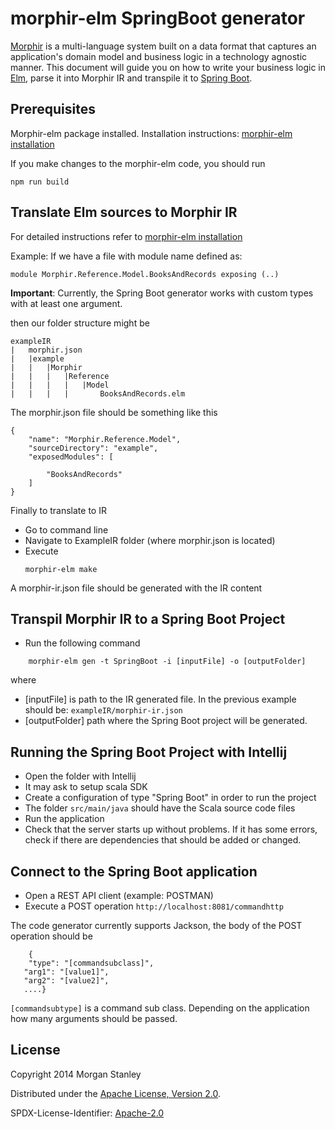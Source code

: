 # morphir-elm SpringBoot generator

[Morphir](https://github.com/finos/morphir) is a multi-language system built on a data format that captures an 
application's domain model and business logic in a technology agnostic manner. This document will guide you on 
how to write your business logic in [Elm](https://elm-lang.org/), parse it into Morphir IR and transpile 
it to [Spring Boot](https://spring.io/projects/spring-boot/).

## Prerequisites

Morphir-elm package installed. Installation instructions: [morphir-elm installation](Readme.md)

If you make changes to the morphir-elm code, you should run

```
npm run build
``` 

## Translate Elm sources to Morphir IR

For detailed instructions refer to [morphir-elm installation](Readme.md)

Example:
If we have a file with module name defined as: 
```
module Morphir.Reference.Model.BooksAndRecords exposing (..)
```
**Important**: Currently, the Spring Boot generator works with custom types with at least one argument.

then our folder structure might be
```
exampleIR
|   morphir.json
|   |example
|   |   |Morphir
|   |   |   |Reference
|   |   |   |   |Model
|   |   |   |       BooksAndRecords.elm
```                 

The morphir.json file should be something like this

```
{
    "name": "Morphir.Reference.Model",
    "sourceDirectory": "example",
    "exposedModules": [

        "BooksAndRecords"
    ]
}  
```

Finally to translate to IR
- Go to command line
- Navigate to ExampleIR folder (where morphir.json is located)
- Execute
    ```
    morphir-elm make
    ```
A morphir-ir.json file should be generated with the IR content

## Transpil Morphir IR to a Spring Boot Project


- Run the following command

```
    morphir-elm gen -t SpringBoot -i [inputFile] -o [outputFolder]
```
where
- [inputFile] is path to the IR generated file. In the previous example should be: ``` exampleIR/morphir-ir.json ```
- [outputFolder] path where the Spring Boot project will be generated.
   
## Running the Spring Boot Project with Intellij

- Open the folder with Intellij
- It may ask to setup scala SDK
- Create a configuration of type "Spring Boot" in order to run the project
- The folder ```src/main/java``` should have the Scala source code files
- Run the application 
- Check that the server starts up without problems. If it has some errors, check if there are dependencies that should be added or changed.


## Connect to the Spring Boot application
- Open a REST API client (example: POSTMAN)
- Execute a POST operation ```http://localhost:8081/commandhttp```

The code generator currently supports Jackson, the body of the POST operation should be
``` 
    {
    "type": "[commandsubclass]",
   "arg1": "[value1]",
   "arg2": "[value2]",
   ....}
```
```[commandsubtype]``` is a command sub class. Depending on the application how many arguments should be passed.
 

## License

Copyright 2014 Morgan Stanley

Distributed under the [Apache License, Version 2.0](http://www.apache.org/licenses/LICENSE-2.0).

SPDX-License-Identifier: [Apache-2.0](https://spdx.org/licenses/Apache-2.0)
